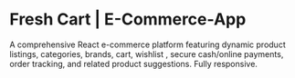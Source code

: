 # Fresh Cart | E-Commerce-App

A comprehensive React e-commerce platform featuring dynamic product listings, categories, brands, cart, wishlist , secure cash/online payments, order tracking, and related product suggestions. Fully responsive.


